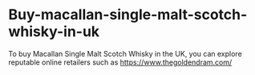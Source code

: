 # Buy-macallan-single-malt-scotch-whisky-in-uk
To buy Macallan Single Malt Scotch Whisky in the UK, you can explore reputable online retailers such as 
https://www.thegoldendram.com/
